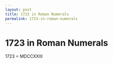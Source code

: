 ```yaml
---
layout: post
title: 1723 in Roman Numerals
permalink: 1723-in-roman-numerals
---
```


# 1723 in Roman Numerals

1723 = MDCCXXIII
